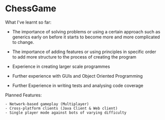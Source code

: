 # ChessGame
What I've learnt so far:
  
  - The importance of solving problems or using a certain approach such as generics early on before it starts to become more and more complicated to change.
  
  - The importance of adding features or using principles in specific order to add more structure to the process of creating the program
  
  - Experience in creating larger scale programmes
  
  - Further experience with GUIs and Object Oriented Programming
  
  - Further Experience in writing tests and analysing code coverage
  
  
  
  Planned Features:
  
    - Network-based gameplay (Multiplayer)
    - Cross-platform clients (Java Client & Web client)
    - Single player mode against bots of varying difficulty
 
